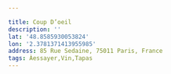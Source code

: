 ```yaml
---

title: Coup D’oeil
description: ''
lat: '48.8585930053824'
lon: '2.3781371413955985'
address: 85 Rue Sedaine, 75011 Paris, France
tags: Àessayer,Vin,Tapas
---
```

